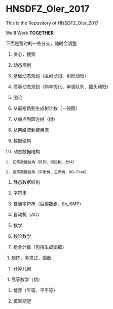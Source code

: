 # HNSDFZ_OIer_2017

This is the Repository of HNSDFZ_OIer_2017

We'll Work **TOGETHER**

下面是暂时的一些分支，随时会调整

1. 贪心，搜索

1. 动态规划

  1. 基础动态规划（区间动归、树形动归）

  1. 高等动态规划（斜率优化、单调队列、插头动归）

1. 图论

  1. 从最短路到生成树计数（一般图）

  1. 从缩点到圆方树（树）

  1. 从网络流到费用流

1. 数据结构

  1. 动态数据结构

    1. 初等数据结构（队列、线段树、分块）

    1. 高等数据结构（平衡树、主席树、KD-Tree）

  1. 静态数据结构

1. 字符串

  1. 普通字符串（后缀数组、Ex_KMP）

  1. 自动机（AC）

1. 数学

  1. 数论数学

  1. 组合计数（包括生成函数）

  1. 矩阵、多项式、函数
  
  1. 计算几何

  1. 高等数学（伪）

  1. 博弈（平等、不平等）

  1. 概率期望
